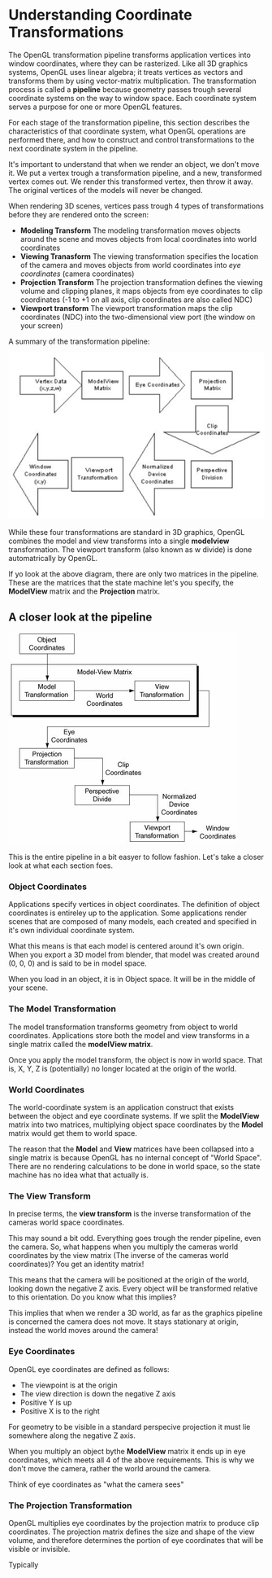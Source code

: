 # Understanding Coordinate Transformations
The OpenGL transformation pipeline transforms application vertices into window coordinates, where they can be rasterized. Like all 3D graphics systems, OpenGL uses linear algebra; it treats vertices as vectors and transforms them by using vector-matrix multiplication. The transformation process is called a __pipeline__ because geometry passes trough several coordinate systems on the way to window space. Each coordinate system serves a purpose for one or more OpenGL features.

For each stage of the transformation pipeline, this section describes the characteristics of that coordinate system, what OpenGL operations are performed there, and how to construct and control transformations to the next coordinate system in the pipeline.

It's important to understand that when we render an object, we don't move it. We put a vertex trough a transformation pipeline, and a new, transformed vertex comes out. We render this transformed vertex, then throw it away. The original vertices of the models will never be changed.

 When rendering 3D scenes, vertices pass trough 4 types of transformations before they are rendered onto the screen:

* __Modeling Transform__ The modeling transformation moves objects around the scene and moves objects from local coordinates into world coordinates
* __Viewing Tranasform__ The viewing transformation specifies the location of the camera and moves objects from world coordinates into _eye coordinates_ (camera coordinates)
* __Projection Transform__ The projection transformation defines the viewing volume and clipping planes, it maps objects from eye coordinates to clip coordinates (-1 to +1 on all axis, clip coordinates are also called NDC)
* __Viewport transform__ The viewport transformation maps the clip coordinates (NDC) into the two-dimensional view port (the window on your screen)

A summary of the transformation pipeline:

![TRANSFORM](transform.png)

While these four transformations are standard in 3D graphics, OpenGL combines the model and view transforms into a single __modelview__ transformation. The viewport transform (also known as w divide) is done automatrically by OpenGL.

If yo look at the above diagram, there are only two matrices in the pipeline. These are the matrices that the state machine let's you specify, the __ModelView__ matrix and the __Projection__ matrix.

## A closer look at the pipeline

![PIPE](pipe.jpg)

This is the entire pipeline in a bit easyer to follow fashion. Let's take a closer look at what each section foes.

### Object Coordinates
Applications specify vertices in object coordinates. The definition of object coordinates is entireley up to the application. Some applications render scenes that are composed of many models, each created and specified in it's own individual coordinate system.

What this means is that each model is centered around it's own origin. When you export a 3D model from blender, that model was created around (0, 0, 0) and is said to be in model space.

When you load in an object, it is in Object space. It will be in the middle of your scene.

### The Model Transformation
The model transformation transforms geometry from object to world coordinates. Applications store both the model and view transforms in a single matrix called the __modelView matrix__.

Once you apply the model transform, the object is now in world space. That is, X, Y, Z is (potentially) no longer located at the origin of the world.

### World Coordinates
The world-coordinate system is an application construct that exists between the object and eye coordinate systems.  If we split the __ModelView__ matrix into two matrices, multiplying object space coordinates by the __Model__ matrix would get them to world space.

The reason that the __Model__ and __View__ matrices have been collapsed into a single matrix is because OpenGL has no internal concept of "World Space". There are no rendering calculations to be done in world space, so the state machine has no idea what that actually is.

### The View Transform
In precise terms, the __view  transform__ is the inverse transformation of the cameras world space coordinates.

This may sound a bit odd. Everything goes trough the render pipeline, even the camera. So, what happens when you multiply the cameras world coordinates by the view matrix (The inverse of the cameras world coordinates)? You get an identity matrix!

This means that the camera will be positioned at the origin of the world, looking down the negative Z axis. Every object will be transformed relative to this orientation. Do you know what this implies?

This implies that when we render a 3D world, as far as the graphics pipeline is concerned the camera does not move. It stays stationary at origin, instead the world moves around the camera!

### Eye Coordinates
OpenGL eye coordinates are defined as follows:

* The viewpoint is at the origin
* The view direction is down the negative Z axis
* Positive Y is up
* Positive X is to the right

For geometry to be visible in a standard perspecive projection it must lie somewhere along the negative Z axis. 

When you multiply an object bythe __ModelView__ matrix it ends up in eye coordinates, which meets all 4 of the above requirements. This is why we don't move the camera, rather the world around the camera.

Think of eye coordinates as "what the camera sees"

### The Projection Transformation
OpenGL multiplies eye coordinates by the projection matrix to produce clip coordinates. The projection matrix defines the size and shape of the view volume, and therefore determines the portion of eye coordinates that will be visible or invisible. 

Typically 
